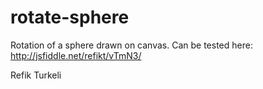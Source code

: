 rotate-sphere
=============

Rotation of a sphere drawn on canvas.
Can be tested here: http://jsfiddle.net/refikt/vTmN3/

Refik Turkeli
